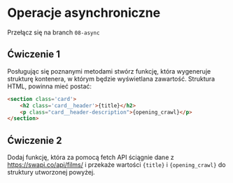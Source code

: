 # Operacje asynchroniczne

Przełącz się na branch `08-async`

## Ćwiczenie 1

Posługując się poznanymi metodami stwórz funkcję, która wygeneruje strukturę
kontenera, w którym będzie wyświetlana zawartość. Struktura HTML, powinna mieć postać:

```html
<section class='card'>
    <h2 class='card__header'>{title}</h2>
    <p class="card__header-description">{opening_crawl}</p>
</section>
```

## Ćwiczenie 2

Dodaj funkcję, która za pomocą fetch API ściągnie dane z
<https://swapi.co/api/films/> i przekaże wartości `{title}` i `{opening_crawl}`
do struktury utworzonej powyżej.
